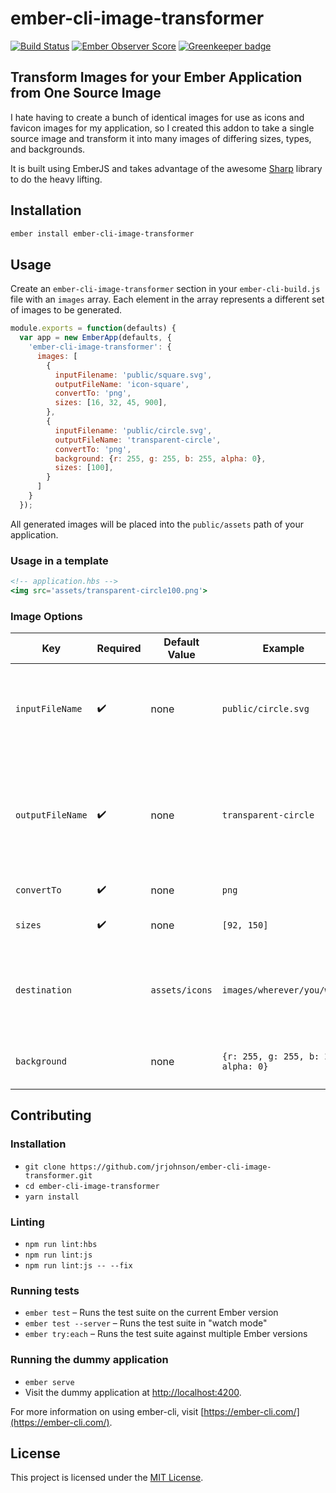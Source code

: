 # ember-cli-image-transformer

[![Build Status](https://travis-ci.org/jrjohnson/ember-cli-image-transformer.svg?branch=master)](https://travis-ci.org/jrjohnson/ember-cli-image-transformer)
[![Ember Observer Score](https://emberobserver.com/badges/ember-cli-image-transformer.svg)](https://emberobserver.com/addons/ember-cli-image-transformer)
[![Greenkeeper badge](https://badges.greenkeeper.io/jrjohnson/ember-cli-image-transformer.svg)](https://greenkeeper.io/)

## Transform Images for your Ember Application from One Source Image

I hate having to create a bunch of identical images for use as icons and favicon images for my application, so I created this addon to take a single source image and transform it into many images of differing sizes, types, and backgrounds.

It is built using EmberJS and takes advantage of the awesome [Sharp](https://github.com/lovell/sharp) library to do the heavy lifting.

Installation
------------------------------------------------------------------------------

```bash
ember install ember-cli-image-transformer
```


Usage
------------------------------------------------------------------------------

Create an `ember-cli-image-transformer` section in your `ember-cli-build.js` file with 
an `images` array. Each element in the array represents a different set of images to 
be generated.

```js
module.exports = function(defaults) {
  var app = new EmberApp(defaults, {
    'ember-cli-image-transformer': {
      images: [
        {
          inputFilename: 'public/square.svg',
          outputFileName: 'icon-square',
          convertTo: 'png',
          sizes: [16, 32, 45, 900],
        },
        {
          inputFilename: 'public/circle.svg',
          outputFileName: 'transparent-circle',
          convertTo: 'png',
          background: {r: 255, g: 255, b: 255, alpha: 0},
          sizes: [100],
        }
      ]
    }
  });
```

All generated images will be placed into the `public/assets` path of your application.


### Usage in a template

```handlebars
<!-- application.hbs -->
<img src='assets/transparent-circle100.png'>
```

### Image Options

| Key | Required | Default Value | Example | Description |
|-----|----------|---------------|---------|-------------|
|`inputFileName`| :heavy_check_mark: | none | `public/circle.svg` | Where (relative to the application root) to find the input image |
|`outputFileName`| :heavy_check_mark: | none |  `transparent-circle` | This is combined with the `convertTo` and `size` to create the output file eg `transparent-circle92.png` |
|`convertTo`| :heavy_check_mark: | none |  `png` | The output file type |
|`sizes`| :heavy_check_mark: | none |  `[92, 150]` | An array of image sizes to produce |
|`destination`| | `assets/icons` |  `images/wherever/you/want` | The destination directory for the output images relative to `/public` |
|`background`|  | none |  `{r: 255, g: 255, b: 255, alpha: 0}` | Add a background color to the image. |

Contributing
------------------------------------------------------------------------------

### Installation

* `git clone https://github.com/jrjohnson/ember-cli-image-transformer.git`
* `cd ember-cli-image-transformer`
* `yarn install`

### Linting

* `npm run lint:hbs`
* `npm run lint:js`
* `npm run lint:js -- --fix`

### Running tests

* `ember test` – Runs the test suite on the current Ember version
* `ember test --server` – Runs the test suite in "watch mode"
* `ember try:each` – Runs the test suite against multiple Ember versions

### Running the dummy application

* `ember serve`
* Visit the dummy application at [http://localhost:4200](http://localhost:4200).

For more information on using ember-cli, visit [https://ember-cli.com/](https://ember-cli.com/).

License
------------------------------------------------------------------------------

This project is licensed under the [MIT License](LICENSE.md).

